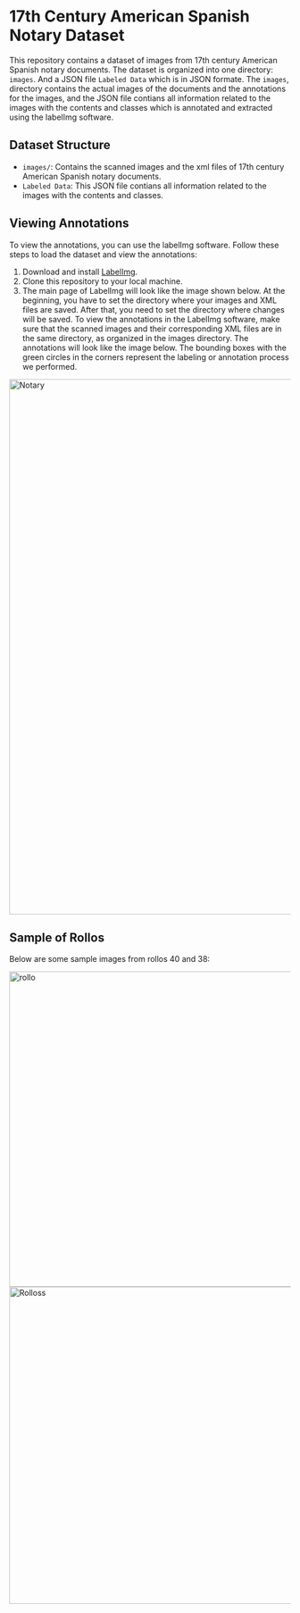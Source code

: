 # 17th Century American Spanish Notary Dataset

This repository contains a dataset of images from 17th century American Spanish notary documents. The dataset is organized into one directory: `images`. And a JSON file `Labeled Data` which is in JSON formate. The `images`, directory contains the actual images of the documents and the annotations for the images, and the JSON file contians all information related to the images with the contents and classes which is annotated and extracted using the labelImg software.

## Dataset Structure

- `images/`: Contains the scanned images and the xml files of 17th century American Spanish notary documents.
- `Labeled Data`: This JSON file contians all information related to the images with the contents and classes.

## Viewing Annotations

To view the annotations, you can use the labelImg software. Follow these steps to load the dataset and view the annotations:

1. Download and install [LabelImg](https://github.com/HumanSignal/labelImg).
2. Clone this repository to your local machine.
3. The main page of LabelImg will look like the image shown below. At the beginning, you have to set the directory where your images and XML files are saved. After that, you need to set the directory where changes will be saved. To view the annotations in the LabelImg software, make sure that the scanned images and their corresponding XML files are in the same directory, as organized in the images directory. The annotations will look like the image below. The bounding boxes with the green circles in the corners represent the labeling or annotation process we performed.

<img width="959" alt="Notary" src="">



## Sample of Rollos
Below are some sample images from rollos 40 and 38:

<img width="565" alt="rollo" src="">


<img width="568" alt="Rolloss" src="">

